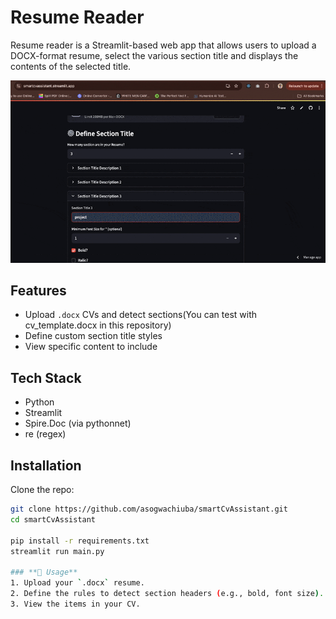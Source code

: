 # Resume Reader 
Resume reader is a Streamlit-based web app that allows users to upload a DOCX-format resume, select the various section title and displays the contents of the selected title.

![](resume-reader.gif)

## Features
- Upload `.docx` CVs and detect sections(You can test with cv_template.docx in this repository)
- Define custom section title styles
- View specific content to include

## Tech Stack
- Python
- Streamlit
- Spire.Doc (via pythonnet)
- re (regex)

## Installation
Clone the repo:
```bash
git clone https://github.com/asogwachiuba/smartCvAssistant.git
cd smartCvAssistant

pip install -r requirements.txt
streamlit run main.py

### **🧪 Usage**
1. Upload your `.docx` resume.
2. Define the rules to detect section headers (e.g., bold, font size).
3. View the items in your CV.

